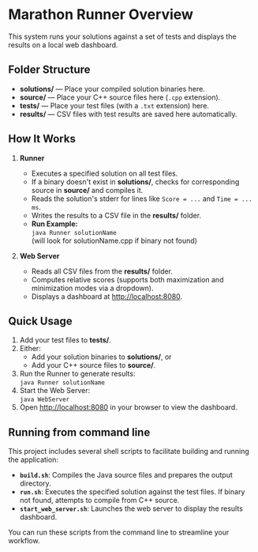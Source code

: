# Marathon Runner Overview

This system runs your solutions against a set of tests and displays the results on a local web dashboard.

## Folder Structure

- **solutions/** — Place your compiled solution binaries here.
- **source/** — Place your C++ source files here (`.cpp` extension).
- **tests/** — Place your test files (with a `.txt` extension) here.
- **results/** — CSV files with test results are saved here automatically.

## How It Works

1. **Runner**
    - Executes a specified solution on all test files.
    - If a binary doesn't exist in **solutions/**, checks for corresponding source in **source/** and compiles it.
    - Reads the solution's stderr for lines like `Score = ...` and `Time = ... ms`.
    - Writes the results to a CSV file in the **results/** folder.
    - **Run Example:**  
      `java Runner solutionName`  
      (will look for solutionName.cpp if binary not found)

2. **Web Server**
    - Reads all CSV files from the **results/** folder.
    - Computes relative scores (supports both maximization and minimization modes via a dropdown).
    - Displays a dashboard at [http://localhost:8080](http://localhost:8080).

## Quick Usage

1. Add your test files to **tests/**.
2. Either:
   - Add your solution binaries to **solutions/**, or
   - Add your C++ source files to **source/**.
3. Run the Runner to generate results:  
   `java Runner solutionName`
4. Start the Web Server:  
   `java WebServer`
5. Open [http://localhost:8080](http://localhost:8080) in your browser to view the dashboard.

## Running from command line

This project includes several shell scripts to facilitate building and running the application:

- **`build.sh`**: Compiles the Java source files and prepares the output directory.
- **`run.sh`**: Executes the specified solution against the test files. If binary not found, attempts to compile from C++ source.
- **`start_web_server.sh`**: Launches the web server to display the results dashboard.

You can run these scripts from the command line to streamline your workflow.

